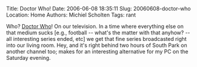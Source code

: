Title: Doctor Who!
Date: 2006-06-08 18:35:11
Slug: 20060608-doctor-who
Location: Home
Authors: Michiel Scholten
Tags: rant

<p>Who? <a href="http://en.wikipedia.org/wiki/Doctor_Who">Doctor Who</a>! On our television. In a time where everything else on that medium sucks [e.g., football -- what's the matter with that anyhow? -- all interesting series ended, etc] we get that fine series broadcasted right into our living room. Hey, and it's right behind two hours of South Park on another channel too; makes for an interesting alternative for my PC on the Saturday evening.</p>